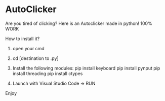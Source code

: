 # AutoClicker
Are you tired of clicking? Here is an Autoclicker made in python! 100% WORK

How to install it?

1) open your cmd

3) cd [destination to .py]

4) Install the following modules:
pip install keyboard
pip install pynput
pip install threading
pip install ctypes

5) Launch with Visual Studio Code => RUN

Enjoy
